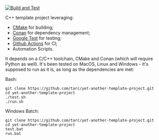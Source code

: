 [![Build and Test](https://github.com/tarc/yet-another-template-project/workflows/Build%20and%20Unit%20Test/badge.svg?branch=develop)](https://github.com/tarc/yet-another-template-project/actions)

C++ template project leveraging:

- [CMake](https://cmake.org/) for building;
- [Conan](https://conan.io/) for dependency management;
- [Google Test](https://github.com/google/googletest) for testing;
- [Github Actions](https://github.com/features/actions) for CI;
- Automation Scripts.

It depends on a C/C++ toolchain, CMake and Conan (which will require Python as
well). It's been tested on MacOS, Linux and Windows - it's supposed to run as
it is, as long as the dependencies are met:

Bash:

```console
git clone https://github.com/tarc/yet-another-template-project.git
cd yet-another-template-project
./test.sh
./run.sh
```

Windows Batch:

```console
git clone https://github.com/tarc/yet-another-template-project.git
cd yet-another-template-project
test.bat
run.bat
```
